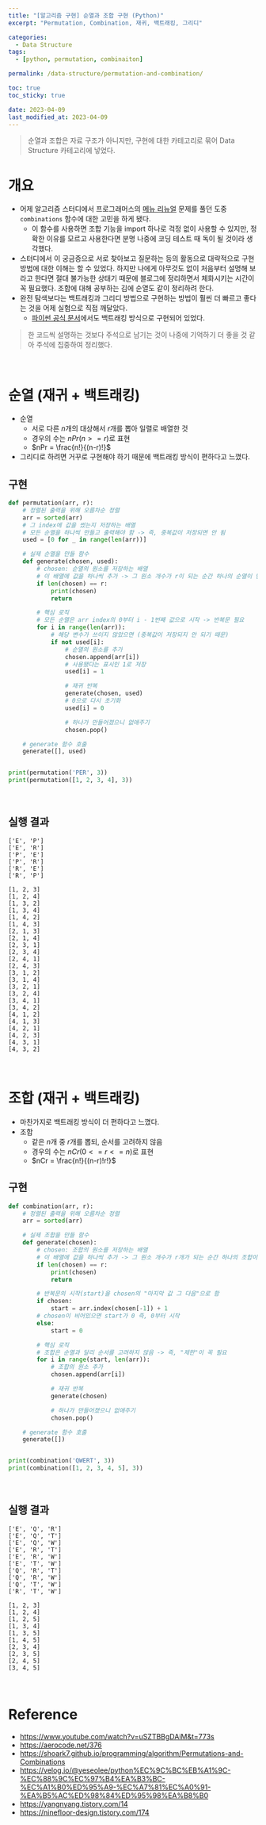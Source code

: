 ```yaml
---
title: "[알고리즘 구현] 순열과 조합 구현 (Python)"
excerpt: "Permutation, Combination, 재귀, 백트래킹, 그리디"

categories:
  - Data Structure
tags:
  - [python, permutation, combinaiton]

permalink: /data-structure/permutation-and-combination/

toc: true
toc_sticky: true

date: 2023-04-09
last_modified_at: 2023-04-09
---
```


> 순열과 조합은 자료 구조가 아니지만, 구현에 대한 카테고리로 묶어 Data Structure 카테고리에 넣었다.

# 개요

- 어제 알고리즘 스터디에서 프로그래머스의 [메뉴 리뉴얼](https://school.programmers.co.kr/learn/courses/30/lessons/72411) 문제를 풀던 도중 `combinations` 함수에 대한 고민을 하게 됐다.
    - 이 함수를 사용하면 조합 기능을 import 하나로 걱정 없이 사용할 수 있지만, 정확한 이유를 모르고 사용한다면 분명 나중에 코딩 테스트 때 독이 될 것이라 생각했다.
- 스터디에서 이 궁금증으로 서로 찾아보고 질문하는 등의 활동으로 대략적으로 구현 방법에 대한 이해는 할 수 있었다. 하지만 나에게 아무것도 없이 처음부터 설명해 보라고 한다면 절대 불가능한 상태기 때문에 블로그에 정리하면서 체화시키는 시간이 꼭 필요했다. 조합에 대해 공부하는 김에 순열도 같이 정리하려 한다.
- 완전 탐색보다는 백트래킹과 그리디 방법으로 구현하는 방법이 훨씬 더 빠르고 좋다는 것을 어제 실험으로 직접 깨달았다.
    - [파이썬 공식 문서](https://docs.python.org/3/library/itertools.html#itertools.combinations)에서도 백트래킹 방식으로 구현되어 있었다.

> 한 코드씩 설명하는 것보다 주석으로 남기는 것이 나중에 기억하기 더 좋을 것 같아 주석에 집중하여 정리했다.

<br>

# 순열 (재귀 + 백트래킹)

- 순열
    - 서로 다른 $n$개의 대상해서 $r$개를 뽑아 일렬로 배열한 것
    - 경우의 수는 $nPr(n >= r)$로 표현
    - $nPr = \frac{n!}{(n-r)!}$
- 그리디로 하려면 거꾸로 구현해야 하기 때문에 백트래킹 방식이 편하다고 느꼈다.

## 구현

```python
def permutation(arr, r):
    # 정렬된 출력을 위해 오름차순 정렬
    arr = sorted(arr)
    # 그 index에 값을 썼는지 저장하는 배열
    # 모든 순열을 하나씩 만들고 출력해야 함 -> 즉, 중복값이 저장되면 안 됨
    used = [0 for _ in range(len(arr))]

    # 실제 순열을 만들 함수
    def generate(chosen, used):
        # chosen: 순열의 원소를 저장하는 배열
        # 이 배열에 값을 하나씩 추가 -> 그 원소 개수가 r이 되는 순간 하나의 순열이 만들어졌다는 의미
        if len(chosen) == r:
            print(chosen)
            return

        # 핵심 로직
        # 모든 순열은 arr index의 0부터 i - 1번째 값으로 시작 -> 반복문 필요
        for i in range(len(arr)):
            # 해당 변수가 쓰이지 않았으면 (중복값이 저장되지 안 되기 때문)
            if not used[i]:
                # 순열의 원소를 추가
                chosen.append(arr[i])
                # 사용됐다는 표시인 1로 저장
                used[i] = 1

                # 재귀 반복
                generate(chosen, used)
                # 0으로 다시 초기화
                used[i] = 0

                # 하나가 만들어졌으니 없애주기
                chosen.pop()

    # generate 함수 호출
    generate([], used)


print(permutation('PER', 3))
print(permutation([1, 2, 3, 4], 3))
```

<br>

## 실행 결과

```
['E', 'P']
['E', 'R']
['P', 'E']
['P', 'R']
['R', 'E']
['R', 'P']
```

```
[1, 2, 3]
[1, 2, 4]
[1, 3, 2]
[1, 3, 4]
[1, 4, 2]
[1, 4, 3]
[2, 1, 3]
[2, 1, 4]
[2, 3, 1]
[2, 3, 4]
[2, 4, 1]
[2, 4, 3]
[3, 1, 2]
[3, 1, 4]
[3, 2, 1]
[3, 2, 4]
[3, 4, 1]
[3, 4, 2]
[4, 1, 2]
[4, 1, 3]
[4, 2, 1]
[4, 2, 3]
[4, 3, 1]
[4, 3, 2]
```

<br>

# 조합 (재귀 + 백트래킹)

- 마찬가지로 백트래킹 방식이 더 편하다고 느꼈다.
- 조합
    - 같은 $n$개 중 $r$개를 뽑되, 순서를 고려하지 않음
    - 경우의 수는 $nCr(0 <= r <= n)$로 표현
    - $nCr = \frac{n!}{(n-r)!r!}$

## 구현

```python
def combination(arr, r):
    # 정렬된 출력을 위해 오름차순 정렬
    arr = sorted(arr)

    # 실제 조합을 만들 함수
    def generate(chosen):
        # chosen: 조합의 원소를 저장하는 배열
        # 이 배열에 값을 하나씩 추가 -> 그 원소 개수가 r개가 되는 순간 하나의 조합이 만들어졌다는 의미
        if len(chosen) == r:
            print(chosen)
            return

        # 반복문의 시작(start)을 chosen의 "마지막 값 그 다음"으로 함
        if chosen:
            start = arr.index(chosen[-1]) + 1
        # chosen이 비어있으면 start가 0 즉, 0부터 시작
        else:
            start = 0

        # 핵심 로직
        # 조합은 순열과 달리 순서를 고려하지 않음 -> 즉, "제한"이 꼭 필요
        for i in range(start, len(arr)):
            # 조합의 원소 추가
            chosen.append(arr[i])

            # 재귀 반복
            generate(chosen)

            # 하나가 만들어졌으니 없애주기
            chosen.pop()

    # generate 함수 호출
    generate([])


print(combination('QWERT', 3))
print(combination([1, 2, 3, 4, 5], 3))
```

<br>

## 실행 결과

```
['E', 'Q', 'R']
['E', 'Q', 'T']
['E', 'Q', 'W']
['E', 'R', 'T']
['E', 'R', 'W']
['E', 'T', 'W']
['Q', 'R', 'T']
['Q', 'R', 'W']
['Q', 'T', 'W']
['R', 'T', 'W']
```

```
[1, 2, 3]
[1, 2, 4]
[1, 2, 5]
[1, 3, 4]
[1, 3, 5]
[1, 4, 5]
[2, 3, 4]
[2, 3, 5]
[2, 4, 5]
[3, 4, 5]
```

<br>

# Reference

- https://www.youtube.com/watch?v=uSZTBBgDAiM&t=773s
- https://aerocode.net/376
- https://shoark7.github.io/programming/algorithm/Permutations-and-Combinations
- https://velog.io/@yeseolee/python%EC%9C%BC%EB%A1%9C-%EC%88%9C%EC%97%B4%EA%B3%BC-%EC%A1%B0%ED%95%A9-%EC%A7%81%EC%A0%91-%EA%B5%AC%ED%98%84%ED%95%98%EA%B8%B0
- https://yangnyang.tistory.com/14
- https://ninefloor-design.tistory.com/174